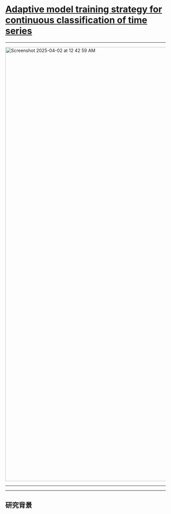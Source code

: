 
# [Adaptive model training strategy for continuous classification of time series](https://link.springer.com/article/10.1007/s10489-022-04433-z)

----

<img width="1366" alt="Screenshot 2025-04-02 at 12 42 59 AM" src="https://github.com/user-attachments/assets/8f3734e9-6d92-4844-8f37-db17f5ec787d" />

----



-----

## **研究背景**

